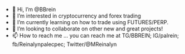 - 👋 Hi, I’m @BBrein
- 👀 I’m interested in cryptocurrency and forex trading 
- 🌱 I’m currently learning on how to trade using FUTURES/PERP. 
- 💞️ I’m looking to collaborate on other new and great projects!
- 📫 How to reach me ... you can reach me at TG/BBREIN; IG/palrein; fb/Reinalynpalecpec; Twitter/@MReinalyn

<!---
BBrein/BBrein is a ✨ special ✨ repository because its `README.md` (this file) appears on your GitHub profile.
You can click the Preview link to take a look at your changes.
--->
